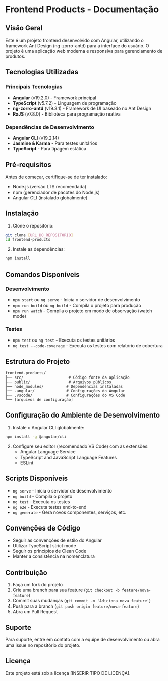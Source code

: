 # Frontend Products - Documentação

## Visão Geral
Este é um projeto frontend desenvolvido com Angular, utilizando o framework Ant Design (ng-zorro-antd) para a interface do usuário. O projeto é uma aplicação web moderna e responsiva para gerenciamento de produtos.

## Tecnologias Utilizadas

### Principais Tecnologias
- **Angular** (v19.2.0) - Framework principal
- **TypeScript** (v5.7.2) - Linguagem de programação
- **ng-zorro-antd** (v19.3.1) - Framework de UI baseado no Ant Design
- **RxJS** (v7.8.0) - Biblioteca para programação reativa

### Dependências de Desenvolvimento
- **Angular CLI** (v19.2.14)
- **Jasmine & Karma** - Para testes unitários
- **TypeScript** - Para tipagem estática

## Pré-requisitos

Antes de começar, certifique-se de ter instalado:
- Node.js (versão LTS recomendada)
- npm (gerenciador de pacotes do Node.js)
- Angular CLI (instalado globalmente)

## Instalação

1. Clone o repositório:
```bash
git clone [URL_DO_REPOSITÓRIO]
cd frontend-products
```

2. Instale as dependências:
```bash
npm install
```

## Comandos Disponíveis

### Desenvolvimento
- `npm start` ou `ng serve` - Inicia o servidor de desenvolvimento
- `npm run build` ou `ng build` - Compila o projeto para produção
- `npm run watch` - Compila o projeto em modo de observação (watch mode)

### Testes
- `npm test` ou `ng test` - Executa os testes unitários
- `ng test --code-coverage` - Executa os testes com relatório de cobertura

## Estrutura do Projeto

```
frontend-products/
├── src/                    # Código fonte da aplicação
├── public/                 # Arquivos públicos
├── node_modules/          # Dependências instaladas
├── .angular/              # Configurações do Angular
├── .vscode/               # Configurações do VS Code
└── [arquivos de configuração]
```

## Configuração do Ambiente de Desenvolvimento

1. Instale o Angular CLI globalmente:
```bash
npm install -g @angular/cli
```

2. Configure seu editor (recomendado VS Code) com as extensões:
   - Angular Language Service
   - TypeScript and JavaScript Language Features
   - ESLint

## Scripts Disponíveis

- `ng serve` - Inicia o servidor de desenvolvimento
- `ng build` - Compila o projeto
- `ng test` - Executa os testes
- `ng e2e` - Executa testes end-to-end
- `ng generate` - Gera novos componentes, serviços, etc.

## Convenções de Código

- Seguir as convenções de estilo do Angular
- Utilizar TypeScript strict mode
- Seguir os princípios de Clean Code
- Manter a consistência na nomenclatura

## Contribuição

1. Faça um fork do projeto
2. Crie uma branch para sua feature (`git checkout -b feature/nova-feature`)
3. Commit suas mudanças (`git commit -m 'Adiciona nova feature'`)
4. Push para a branch (`git push origin feature/nova-feature`)
5. Abra um Pull Request

## Suporte

Para suporte, entre em contato com a equipe de desenvolvimento ou abra uma issue no repositório do projeto.

## Licença

Este projeto está sob a licença [INSERIR TIPO DE LICENÇA]. 
